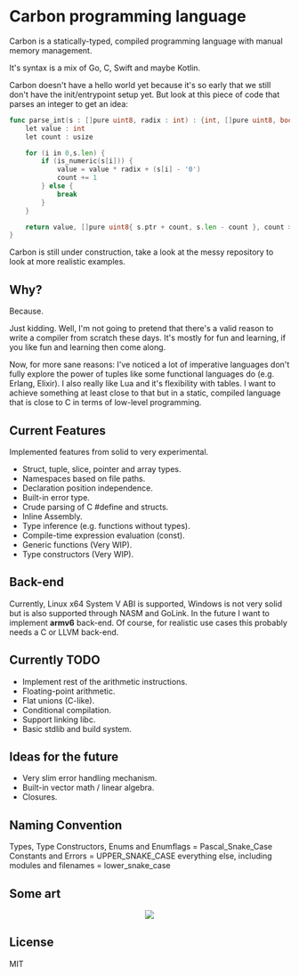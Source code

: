 # Carbon programming language

Carbon is a statically-typed, compiled programming language with manual memory management.

It's syntax is a mix of Go, C, Swift and maybe Kotlin.

Carbon doesn't have a hello world yet because it's so early that we still don't have the init/entrypoint setup yet. But look at this piece of code that parses an integer to get an idea:

```go
func parse_int(s : []pure uint8, radix : int) : {int, []pure uint8, bool} {
    let value : int
    let count : usize

    for (i in 0,s.len) {
        if (is_numeric(s[i])) {
            value = value * radix + (s[i] - '0')
            count += 1
        } else {
            break
        }
    }

    return value, []pure uint8{ s.ptr + count, s.len - count }, count > 0
}
```

Carbon is still under construction, take a look at the messy repository to look at more realistic examples.

## Why?

Because.

Just kidding. Well, I'm not going to pretend that there's a valid reason to write a compiler from scratch these days. It's mostly for fun and learning, if you like fun and learning then come along.

Now, for more sane reasons: I've noticed a lot of imperative languages don't fully explore the power of tuples like some functional languages do (e.g. Erlang, Elixir). I also really like Lua and it's flexibility with tables. I want to achieve something at least close to that but in a static, compiled language that is close to C in terms of low-level programming.

## Current Features

Implemented features from solid to very experimental.

- Struct, tuple, slice, pointer and array types.
- Namespaces based on file paths.
- Declaration position independence.
- Built-in error type.
- Crude parsing of C #define and structs.
- Inline Assembly.
- Type inference (e.g. functions without types).
- Compile-time expression evaluation (const).
- Generic functions (Very WIP).
- Type constructors (Very WIP).

## Back-end

Currently, Linux x64 System V ABI is supported, Windows is not very solid but is also supported through NASM and GoLink. In the future I want to implement **armv6** back-end. Of course, for realistic use cases this probably needs a C or LLVM back-end.

## Currently TODO

- Implement rest of the arithmetic instructions.
- Floating-point arithmetic.
- Flat unions (C-like).
- Conditional compilation.
- Support linking libc.
- Basic stdlib and build system.

## Ideas for the future

- Very slim error handling mechanism.
- Built-in vector math / linear algebra.
- Closures.

## Naming Convention

Types, Type Constructors, Enums and Enumflags = Pascal_Snake_Case
Constants and Errors = UPPER_SNAKE_CASE
everything else, including modules and filenames = lower_snake_case

## Some art

<p align="center">
<img src="https://github.com/glhrmfrts/carbon/blob/main/carbon.png">
</p>

## License

MIT

